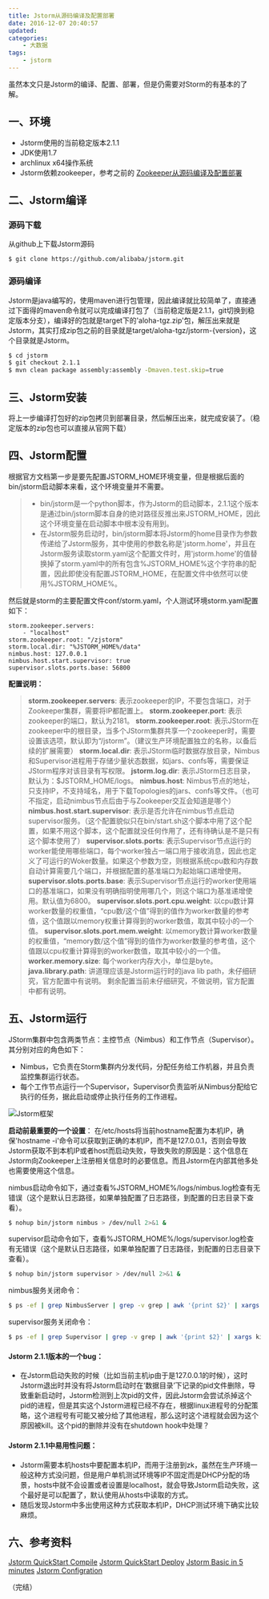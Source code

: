 ```yaml
---
title: Jstorm从源码编译及配置部署
date: 2016-12-07 20:40:57
updated: 
categories:
	- 大数据
tags:
	- jstorm
---
```


虽然本文只是Jstorm的编译、配置、部署，但是仍需要对Storm的有基本的了解。

## 一、环境

* Jstorm使用的当前稳定版本2.1.1
* JDK使用1.7
* archlinux x64操作系统
* Jstorm依赖zookeeper，参考之前的 [Zookeeper从源码编译及配置部署](/2016/12/06-zookeeper-install.html)

## 二、Jstorm编译

### 源码下载

从github上下载Jstorm源码

``` bash
$ git clone https://github.com/alibaba/jstorm.git
```

### 源码编译

Jstorm是java编写的，使用maven进行包管理，因此编译就比较简单了，直接通过下面得的maven命令就可以完成编译打包了（当前稳定版是2.1.1，git切换到稳定版本分支），编译好的包就是target下的'aloha-tgz.zip'包，解压出来就是Jstorm，其实打成zip包之前的目录就是target/aloha-tgz/jstorm-{version}，这个目录就是Jstorm。

``` bash
$ cd jstorm
$ git checkout 2.1.1
$ mvn clean package assembly:assembly -Dmaven.test.skip=true
```

## 三、Jstorm安装

将上一步编译打包好的zip包拷贝到部署目录，然后解压出来，就完成安装了。（稳定版本的zip包也可以直接从官网下载）

## 四、Jstorm配置

根据官方文档第一步是要先配置JSTORM_HOME环境变量，但是根据后面的bin/jstorm启动脚本来看，这个环境变量并不需要。

> * bin/jstorm是一个python脚本，作为Jstorm的启动脚本，2.1.1这个版本是通过bin/jstorm脚本自身的绝对路径反推出来JSTORM_HOME，因此这个环境变量在启动脚本中根本没有用到。
> * 在Jstorm服务启动时，bin/jstorm脚本将Jstorm的home目录作为参数传递给了Jstorm服务，其中使用的参数名称是'jstorm.home'，并且在Jstorm服务读取storm.yaml这个配置文件时，用'jstorm.home'的值替换掉了storm.yaml中的所有包含%JSTORM_HOME%这个字符串的配置，因此即使没有配置JSTORM_HOME，在配置文件中依然可以使用%JSTORM_HOME%。

然后就是storm的主要配置文件conf/storm.yaml，个人测试环境storm.yaml配置如下：

``` configure
storm.zookeeper.servers:
    - "localhost"
storm.zookeeper.root: "/zjstorm"
storm.local.dir: "%JSTORM_HOME%/data"
nimbus.host: 127.0.0.1
nimbus.host.start.supervisor: true
supervisor.slots.ports.base: 56800
```

**配置说明：**

> **storm.zookeeper.servers**: 表示zookeeper的IP，不要包含端口，对于Zookeeper集群，需要将IP都配置上。
> **storm.zookeeper.port**: 表示zookeeper的端口，默认为2181。
> **storm.zookeeper.root**: 表示JStorm在zookeeper中的根目录，当多个JStorm集群共享一个zookeeper时，需要设置该选项，默认即为“/jstorm”。（建议生产环境配置独立的名称，以备后续的扩展需要）
> **storm.local.dir**: 表示JStorm临时数据存放目录，Nimbus和Supervisor进程用于存储少量状态数据，如jars、confs等，需要保证JStorm程序对该目录有写权限。
> **jstorm.log.dir**: 表示JStorm日志目录，默认为：$JSTORM_HOME/logs。
> **nimbus.host**: Nimbus节点的地址，只支持IP，不支持域名，用于下载Topologies的jars、confs等文件。（也可不指定，启动nimbus节点后由于与Zookeeper交互会知道是哪个）
> **nimbus.host.start.supervisor**: 表示是否允许在nimbus节点启动supervisor服务。（这个配置貌似只在bin/start.sh这个脚本中用了这个配置，如果不用这个脚本，这个配置就没任何作用了，还有待确认是不是只有这个脚本使用了）
> **supervisor.slots.ports**: 表示Supervisor节点运行的worker能使用哪些端口，每个worker独占一端口用于接收消息，因此也定义了可运行的Woker数量。如果这个参数为空，则根据系统cpu数和内存数自动计算需要几个端口，并根据配置的基准端口为起始端口递增使用。
> **supervisor.slots.ports.base**: 表示Supervisor节点运行的worker使用端口的基准端口，如果没有明确指明使用哪几个，则这个端口为基准递增使用。默认值为6800。
> **supervisor.slots.port.cpu.weight**: 以cpu数计算worker数量的权重值，“cpu数/这个值”得到的值作为worker数量的参考值，这个值跟以memory权重计算得到的worker数值，取其中较小的一个值。
> **supervisor.slots.port.mem.weight**: 以memory数计算worker数量的权重值，“memory数/这个值”得到的值作为worker数量的参考值，这个值跟以cpu权重计算得到的worker数值，取其中较小的一个值。
> **worker.memory.size**: 每个worker内存大小，单位是byte。
> **java.library.path**: 讲道理应该是Jstorm运行时的java lib path，未仔细研究，官方配置中有说明。
> 剩余配置当前未仔细研究，不做说明，官方配置中都有说明。

## 五、Jstorm运行

JStorm集群中包含两类节点：主控节点（Nimbus）和工作节点（Supervisor）。其分别对应的角色如下：

* Nimbus，它负责在Storm集群内分发代码，分配任务给工作机器，并且负责监控集群运行状态。
* 每个工作节点运行一个Supervisor，Supervisor负责监听从Nimbus分配给它执行的任务，据此启动或停止执行任务的工作进程。

![Jstorm框架](/uploads/jstorm-framework.png)

**启动前最重要的一个设置**：
在/etc/hosts将当前hostname配置为本机IP，确保'hostname -i'命令可以获取到正确的本机IP，而不是127.0.0.1，否则会导致Jstorm获取不到本机IP或者host而启动失败，导致失败的原因是：这个信息在Jstorm向Zookeeper上注册相关信息时的必要信息。而且Jstorm在内部其他多处也需要使用这个信息。

nimbus启动命令如下，通过查看%JSTORM_HOME%/logs/nimbus.log检查有无错误（这个是默认日志路径，如果单独配置了日志路径，到配置的日志目录下查看）。

``` bash
$ nohup bin/jstorm nimbus > /dev/null 2>&1 &
```

supervisor启动命令如下，查看%JSTORM_HOME%/logs/supervisor.log检查有无错误（这个是默认日志路径，如果单独配置了日志路径，到配置的日志目录下查看）。

``` bash
$ nohup bin/jstorm supervisor > /dev/null 2>&1 &
```

nimbus服务关闭命令：

``` bash
$ ps -ef | grep NimbusServer | grep -v grep | awk '{print $2}' | xargs kill
```

supervisor服务关闭命令：

``` bash
$ ps -ef | grep Supervisor | grep -v grep | awk '{print $2}' | xargs kill
```

#### Jstorm 2.1.1版本的一个bug：

* 在Jstorm启动失败的时候（比如当前主机ip由于是127.0.0.1的时候），这时Jstorm退出时并没有将Jstorm启动时在‘数据目录’下记录的pid文件删除，导致重新启动时，Jstorm检测到上次pid的文件，因此Jstorm会尝试杀掉这个pid的进程，但是其实这个Jstorm进程已经不存在，根据linux进程号的分配策略，这个进程号有可能又被分给了其他进程，那么这时这个进程就会因为这个原因被kill。这个pid的删除并没有在shutdown hook中处理？

#### Jstorm 2.1.1中易用性问题：

* Jstorm需要本机hosts中要配置本机IP，而用于注册到zk，虽然在生产环境一般这种方式没问题，但是用户单机测试环境等IP不固定而是DHCP分配的场景，hosts中就不会设置或者设置是localhost，就会导致Jstorm启动失败，这个最好是可以配置了，默认使用从hosts中读取的方式。
* 随后发现Jstorm中多出使用这种方式获取本机IP，DHCP测试环境下确实比较麻烦。

## 六、参考资料

[Jstorm QuickStart Compile](http://jstorm.io/quickstart_cn/Compile.html)
[Jstorm QuickStart Deploy](http://jstorm.io/quickstart_cn/Deploy/Standalone.html)
[Jstorm Basic in 5 minutes](https://github.com/alibaba/jstorm/wiki/JStorm-basics-in-5-min)
[Jstorm Configration](http://jstorm.io/Maintenance/Configuration.html)

（完结）